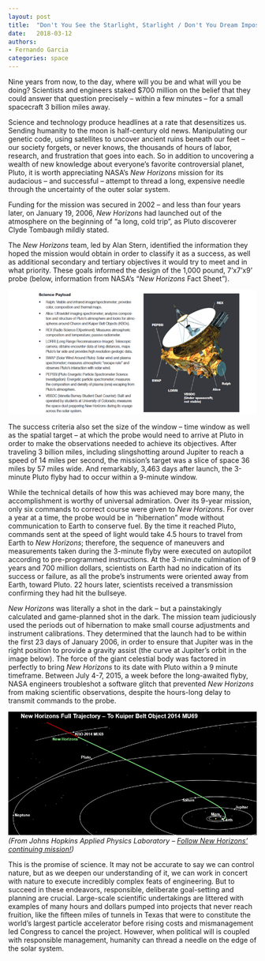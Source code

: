 ```yaml
---
layout: post
title:  "Don't You See the Starlight, Starlight / Don't You Dream Impossible Things"
date:   2018-03-12
authors:
- Fernando Garcia
categories: space
---
```


Nine years from now, to the day, where will you be and what will you be doing? Scientists and engineers staked $700 million on the belief that they could answer that question precisely – within a few minutes – for a small spacecraft 3 billion miles away.
<!--more-->
Science and technology produce headlines at a rate that desensitizes us. Sending humanity to the moon is half-century old news. Manipulating our genetic code, using satellites to uncover ancient ruins beneath our feet – our society forgets, or never knows, the thousands of hours of labor, research, and frustration that goes into each. So in addition to uncovering a wealth of new knowledge about everyone’s favorite controversial planet, Pluto, it is worth appreciating NASA’s *New Horizons* mission for its audacious – and successful – attempt to thread a long, expensive needle through the uncertainty of the outer solar system.

Funding for the mission was secured in 2002 – and less than four years later, on January 19, 2006, *New Horizons* had launched out of the atmosphere on the beginning of “a long, cold trip”, as Pluto discoverer Clyde Tombaugh mildly stated.

The *New Horizons* team, led by Alan Stern, identified the information they hoped the mission would obtain in order to classify it as a success, as well as additional secondary and tertiary objectives it would try to meet and in what priority. These goals informed the design of the 1,000 pound, 7’x7’x9’ probe (below, information from NASA’s “*New Horizons* Fact Sheet”).

![New Horizon Fact Sheet](/images/newhorizonfactsheet.png)

The success criteria also set the size of the window – time window as well as the spatial target – at which the probe would need to arrive at Pluto in order to make the observations needed to achieve its objectives. After traveling 3 billion miles, including slingshotting around Jupiter to reach a speed of 14 miles per second, the mission’s target was a slice of space 36 miles by 57 miles wide. And remarkably, 3,463 days after launch, the 3-minute Pluto flyby had to occur within a 9-minute window.

While the technical details of how this was achieved may bore many, the accomplishment is worthy of universal admiration. Over its 9-year mission, only six commands to correct course were given to *New Horizons*. For over a year at a time, the probe would be in “hibernation” mode without communication to Earth to conserve fuel. By the time it reached Pluto, commands sent at the speed of light would take 4.5 hours to travel from Earth to *New Horizons*; therefore, the sequence of maneuvers and measurements taken during the 3-minute flyby were executed on autopilot according to pre-programmed instructions. At the 3-minute culmination of 9 years and 700 million dollars, scientists on Earth had no indication of its success or failure, as all the probe’s instruments were oriented away from Earth, toward Pluto. 22 hours later, scientists received a transmission confirming they had hit the bullseye.

*New Horizons* was literally a shot in the dark – but a painstakingly calculated and game-planned shot in the dark. The mission team judiciously used the periods out of hibernation to make small course adjustments and instrument calibrations. They determined that the launch had to be within the first 23 days of January 2006, in order to ensure that Jupiter was in the right position to provide a gravity assist (the curve at Jupiter’s orbit in the image below). The force of the giant celestial body was factored in perfectly to bring *New Horizons* to its date with Pluto within a 9 minute timeframe. Between July 4-7, 2015, a week before the long-awaited flyby, NASA engineers troubleshot a software glitch that prevented *New Horizons* from making scientific observations, despite the hours-long delay to transmit commands to the probe.

![New Horizons Mission](/images/newhorizonsmission.png)
*(From Johns Hopkins Applied Physics Laboratory – [Follow New Horizons’ continuing mission!](http://pluto.jhuapl.edu/Mission/))*

This is the promise of science. It may not be accurate to say we can control nature, but as we deepen our understanding of it, we can work in concert with nature to execute incredibly complex feats of engineering. But to succeed in these endeavors, responsible, deliberate goal-setting and planning are crucial.  Large-scale scientific undertakings are littered with examples of many hours and dollars pumped into projects that never reach fruition, like the fifteen miles of tunnels in Texas that were to constitute the world’s largest particle accelerator before rising costs and mismanagement led Congress to cancel the project. However, when political will is coupled with responsible management, humanity can thread a needle on the edge of the solar system.
